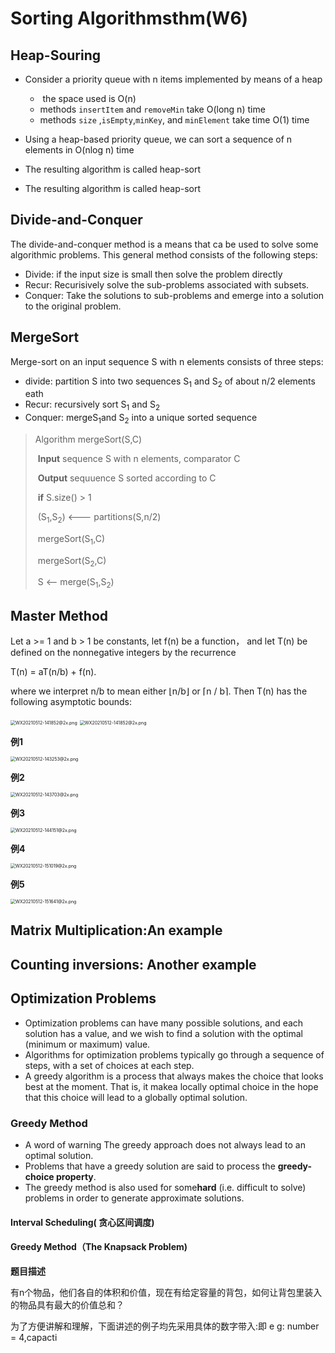 # Sorting Algorithmsthm(W6)

## Heap-Souring

* Consider a priority queue with n items implemented by means of a heap
  * ​	the space used is O(n)
  * methods `insertItem` and `removeMin` take O(long n) time
  * methods `size`  ,`isEmpty`,`minKey`, and `minElement` take time O(1) time

* Using a heap-based priority queue, we can sort a sequence of n elements in O(nlog n) time
* The resulting algorithm is called heap-sort
* The resulting algorithm is called heap-sort

## Divide-and-Conquer

The divide-and-conquer method is a means that ca be used to solve some algorithmic problems. This general method consists of the following steps:

* Divide: if the input size is small then solve the problem directly
* Recur: Recurisively solve the sub-problems associated with subsets.
* Conquer: Take the solutions to sub-problems and emerge into a solution to the original problem.

## MergeSort 

Merge-sort on an input sequence S with n elements consists of three steps:

* divide: partition S into two sequences S<sub>1</sub> and S<sub>2</sub> of about n/2 elements eath
* Recur: recursively sort S<sub>1</sub> and S<sub>2</sub> 
* Conquer: mergeS<sub>1</sub>and S<sub>2</sub> into a unique sorted sequence

> Algorithm mergeSort(S,C)
>
> ​	**Input** sequence S with n elements, comparator C
>
> ​	**Output** sequuence S sorted according to C
>
> ​	**if** S.size() > 1
>
> ​		(S<sub>1</sub>,S<sub>2</sub>)  <--- partitions(S,n/2)
>
> ​		mergeSort(S<sub>1</sub>,C)
>
> ​		mergeSort(S<sub>2</sub>,C)
>
> ​		S <-- merge(S<sub>1</sub>,S<sub>2</sub>)

## Master Method

Let a >= 1 and b > 1 be constants, let f(n) be a function， and let T(n) be defined on the nonnegative integers by the recurrence

T(n) = aT(n/b) + f(n).

where we interpret n/b to mean either ⌊n/b⌋ or ⌈n / b⌉. Then T(n) has the following asymptotic bounds:

<img src="https://i.loli.net/2021/05/12/iwYrzxQO2XeEmIR.png" alt="WX20210512-141852@2x.png" style="zoom:50%;" />



<img src="https://i.loli.net/2021/05/12/DQjqaUIoOhHETXn.png" alt="WX20210512-141852@2x.png" style="zoom:50%;" />

**例1**

<img src="https://i.loli.net/2021/05/12/zN6hut5nPTd3G8C.png" alt="WX20210512-143253@2x.png" style="zoom:50%;" />

**例2**

<img src="https://i.loli.net/2021/05/12/OkTIq4iRr7BafZo.png" alt="WX20210512-143703@2x.png" style="zoom:50%;" />

**例3**

<img src="https://i.loli.net/2021/05/12/ERFldT4YyCqmtg2.png" alt="WX20210512-144151@2x.png" style="zoom:50%;" />

**例4**

<img src="https://i.loli.net/2021/05/12/79YP5SZwHklUNVX.png" alt="WX20210512-151019@2x.png" style="zoom:50%;" />

**例5**

<img src="https://i.loli.net/2021/05/12/qdbh2pKyTmEewWY.png" alt="WX20210512-151641@2x.png" style="zoom:50%;" />

## Matrix Multiplication:An example



## Counting inversions: Another example

## Optimization Problems

* Optimization problems can have many possible solutions, and each solution has a value, and we wish to find a solution with the optimal (minimum or maximum) value.
* Algorithms for optimization problems typically go through a sequence of steps, with a set of choices at each step.
* A greedy algorithm is a process that always makes the choice that looks best at the moment. That is, it makea locally optimal choice in the hope that this choice will lead to a globally optimal solution.

### Greedy Method

* A word of warning The greedy approach does not always lead to an optimal solution.
* Problems that have a greedy solution are said to process the  **greedy-choice property**.
* The greedy method is also used for some**hard** (i.e. difficult to solve) problems in order to generate approximate solutions.

#### Interval Scheduling( 贪心区间调度)

#### Greedy Method（The Knapsack Problem)

**题目描述**

有n个物品，他们各自的体积和价值，现在有给定容量的背包，如何让背包里装入的物品具有最大的价值总和？

为了方便讲解和理解，下面讲述的例子均先采用具体的数字带入:即 e g: number = 4,capacti



























